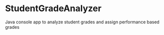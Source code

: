 # StudentGradeAnalyzer
Java console app to analyze student grades and assign performance based grades
